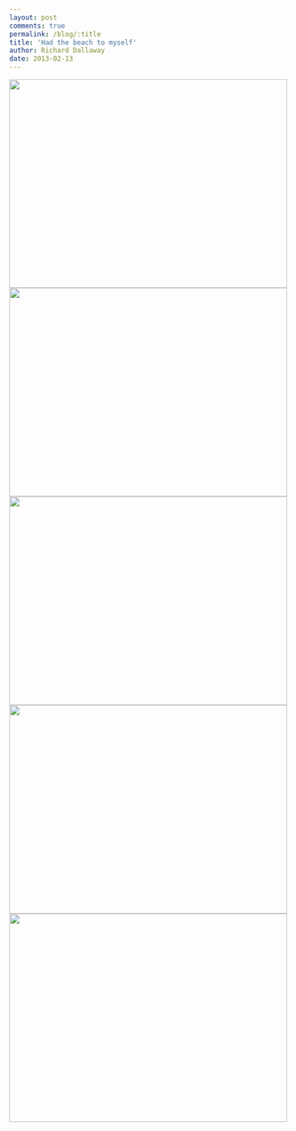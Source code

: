 ```yaml
---
layout: post
comments: true
permalink: /blog/:title
title: 'Had the beach to myself'
author: Richard Dallaway
date: 2013-02-13
---
```


<div><a href="http://static.skitters.dallaway.com/2013-02-13 07.34.03.jpg"><img width="500" src="http://static.skitters.dallaway.com/2013-02-13 07.34.03.jpg.500.jpg" height="375"></img></a></div><div><a href="http://static.skitters.dallaway.com/2013-02-13 07.38.08.jpg"><img width="500" src="http://static.skitters.dallaway.com/2013-02-13 07.38.08.jpg.500.jpg" height="375"></img></a></div><div><a href="http://static.skitters.dallaway.com/2013-02-13 07.39.38-1.jpg"><img width="500" src="http://static.skitters.dallaway.com/2013-02-13 07.39.38-1.jpg.500.jpg" height="375"></img></a></div><div><a href="http://static.skitters.dallaway.com/2013-02-13 07.41.01.jpg"><img width="500" src="http://static.skitters.dallaway.com/2013-02-13 07.41.01.jpg.500.jpg" height="375"></img></a></div><div><a href="http://static.skitters.dallaway.com/2013-02-13 08.10.03.jpg"><img width="500" src="http://static.skitters.dallaway.com/2013-02-13 08.10.03.jpg.500.jpg" height="375"></img></a></div>


      
    
